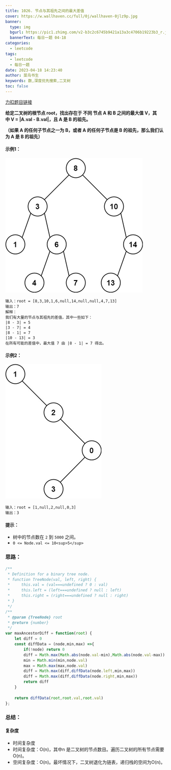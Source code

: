 ```yaml
---
title: 1026. 节点与其祖先之间的最大差值
cover: https://w.wallhaven.cc/full/0j/wallhaven-0jlz9p.jpg
banner:
  type: img
  bgurl: https://pic1.zhimg.com/v2-b3c2c6745b9421a13a3c4706b19223b3_r.jpg
  bannerText: 每日一题 04-18
categories:
  - leetcode
tags:
  - leetcode
  - 每日一题
date: 2023-04-18 14:23:40
author: 菜鸟书生
keywords: 数,深度优先搜索,二叉树
toc: false
---
```

[力扣题目链接](https://leetcode.cn/problems/maximum-difference-between-node-and-ancestor/)

**给定二叉树的根节点 root，找出存在于 不同 节点 A 和 B 之间的最大值 V，其中 V = |A.val - B.val|，且 A 是 B 的祖先。**

**（如果 A 的任何子节点之一为 B，或者 A 的任何子节点是 B 的祖先，那么我们认为 A 是 B 的祖先）**

#### 示例1：

![1681810158883](image/leetcode1026/1681810158883.png)

```
输入：root = [8,3,10,1,6,null,14,null,null,4,7,13]
输出：7
解释： 
我们有大量的节点与其祖先的差值，其中一些如下：
|8 - 3| = 5
|3 - 7| = 4
|8 - 1| = 7
|10 - 13| = 3
在所有可能的差值中，最大值 7 由 |8 - 1| = 7 得出。
```

#### 示例2：

![1681810167515](image/leetcode1026/1681810167515.png)

```
输入：root = [1,null,2,null,0,3]
输出：3
```

#### 提示：

* 树中的节点数在 `2` 到 `5000` 之间。
* `0 <= Node.val <= 10<sup>5</sup>`

### 思路：

```javascript
/**
 * Definition for a binary tree node.
 * function TreeNode(val, left, right) {
 *     this.val = (val===undefined ? 0 : val)
 *     this.left = (left===undefined ? null : left)
 *     this.right = (right===undefined ? null : right)
 * }
 */
/**
 * @param {TreeNode} root
 * @return {number}
 */
var maxAncestorDiff = function(root) {
    let diff = 0
    const diffData = (node,min,max) =>{
        if(!node) return 0
        diff = Math.max(Math.abs(node.val-min),Math.abs(node.val-max))
        min = Math.min(min,node.val)
        max = Math.max(max,node.val)
        diff = Math.max(diff,diffData(node.left,min,max)) 
        diff = Math.max(diff,diffData(node.right,min,max)) 
        return diff
    }
  
    return diffData(root,root.val,root.val)
};
```

### 总结：

#### 复杂度

- 时间复杂度
- 时间复杂度：O(n)，其中n 是二叉树的节点数目。遍历二叉树的所有节点需要O(n)。
- 空间复杂度：O(n)。最坏情况下，二叉树退化为链表，递归栈的空间为O(n)。
